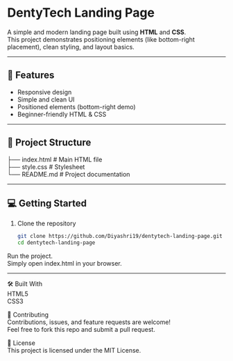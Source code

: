 # DentyTech Landing Page

A simple and modern landing page built using **HTML** and **CSS**.  
This project demonstrates positioning elements (like bottom-right placement), clean styling, and layout basics.

---

## 🚀 Features
- Responsive design  
- Simple and clean UI  
- Positioned elements (bottom-right demo)  
- Beginner-friendly HTML & CSS  

---

## 📂 Project Structure
├── index.html # Main HTML file  
├── style.css # Stylesheet  
└── README.md # Project documentation

---

## 💻 Getting Started

1. Clone the repository
   ```bash
   git clone https://github.com/Diyashri19/dentytech-landing-page.git
   cd dentytech-landing-page
   
Run the project.  
Simply open index.html in your browser.  

---

🛠️ Built With  
HTML5  
CSS3

🤝 Contributing  
Contributions, issues, and feature requests are welcome!  
Feel free to fork this repo and submit a pull request.

📜 License  
This project is licensed under the MIT License.
